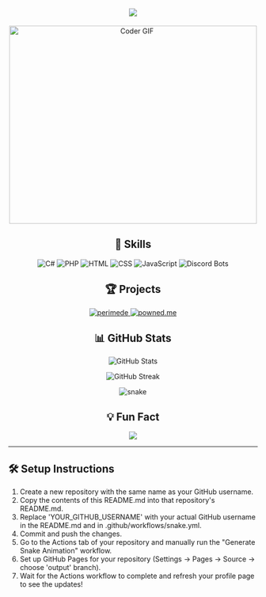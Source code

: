 
<!-- Header with animated name -->
<h1 align="center">
  <img src="https://readme-typing-svg.herokuapp.com/?lines=Hello,+There!+👋;This+is+Runtime....;Nice+to+meet+you!&center=true&size=30">
</h1>

<!-- Animated developer greeting -->
<p align="center">
  <img src="https://media.giphy.com/media/SWoSkN6DxTszqIKEqv/giphy.gif" alt="Coder GIF" width="500" height="400">
</p>

<!-- Skills section -->
<h2 align="center">🚀 Skills</h2>

<p align="center">
  <img src="https://img.shields.io/badge/C%23-239120?style=for-the-badge&logo=c-sharp&logoColor=white" alt="C#">
  <img src="https://img.shields.io/badge/PHP-777BB4?style=for-the-badge&logo=php&logoColor=white" alt="PHP">
  <img src="https://img.shields.io/badge/HTML5-E34F26?style=for-the-badge&logo=html5&logoColor=white" alt="HTML">
  <img src="https://img.shields.io/badge/CSS3-1572B6?style=for-the-badge&logo=css3&logoColor=white" alt="CSS">
  <img src="https://img.shields.io/badge/JavaScript-F7DF1E?style=for-the-badge&logo=javascript&logoColor=black" alt="JavaScript">
  <img src="https://img.shields.io/badge/Discord_Bots-7289DA?style=for-the-badge&logo=discord&logoColor=white" alt="Discord Bots">
</p>

<!-- Project highlights section -->
<h2 align="center">🏆 Projects</h2>

<p align="center">
  <a href="#" target="_blank">
    <img src="https://img.shields.io/badge/perimede-CSGO_Software-red?style=for-the-badge" alt="perimede">
  </a>
  <a href="#" target="_blank">
    <img src="https://img.shields.io/badge/powned.me-CSGO_Software-blue?style=for-the-badge" alt="powned.me">
  </a>
</p>

<!-- GitHub statistics and metrics -->
<h2 align="center">📊 GitHub Stats</h2>

<p align="center">
  <img src="https://github-readme-stats.vercel.app/api?username=YOUR_GITHUB_USERNAME&show_icons=true&theme=radical" alt="GitHub Stats">
</p>

<p align="center">
  <img src="https://github-readme-streak-stats.herokuapp.com/?user=YOUR_GITHUB_USERNAME&theme=radical" alt="GitHub Streak">
</p>

<!-- Animated contribution graph -->
<p align="center">
  <img src="https://github.com/YOUR_GITHUB_USERNAME/YOUR_GITHUB_USERNAME/blob/output/github-contribution-grid-snake.svg" alt="snake">
</p>

<!-- Footer -->
<h2 align="center">💡 Fun Fact</h2>
<p align="center">
  <img src="https://readme-typing-svg.herokuapp.com/?lines=Did+you+know+that...;The+first+computer+bug+was+an+actual+bug?&center=true&size=24">
</p>

---

## 🛠️ Setup Instructions

1. Create a new repository with the same name as your GitHub username.
2. Copy the contents of this README.md into that repository's README.md.
3. Replace 'YOUR_GITHUB_USERNAME' with your actual GitHub username in the README.md and in .github/workflows/snake.yml.
4. Commit and push the changes.
5. Go to the Actions tab of your repository and manually run the "Generate Snake Animation" workflow.
6. Set up GitHub Pages for your repository (Settings -> Pages -> Source -> choose 'output' branch).
7. Wait for the Actions workflow to complete and refresh your profile page to see the updates!
